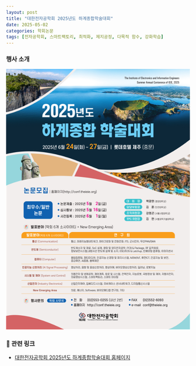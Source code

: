 ```yaml
---
layout: post
title: "대한전자공학회 2025년도 하계종합학술대회"
date: 2025-05-02
categories: 학회논문
tags: [전자공학회, 스마트팩토리, 최적화, 제지공정, 다목적 함수, 강화학습]
---
```


<!-- **기간 : 2025년 8월 10일 ~ 14일(5일간)** -->

### 행사 소개
![학회 포스터](https://github.com/sun922/sun922.github.io/raw/main/assets/images/전자공학회poster_202506.png)


### 🔗 관련 링크
- [대한전자공학회 2025년도 하계종합학술대회 홈페이지](https://conf.theieie.org/2025s/)
